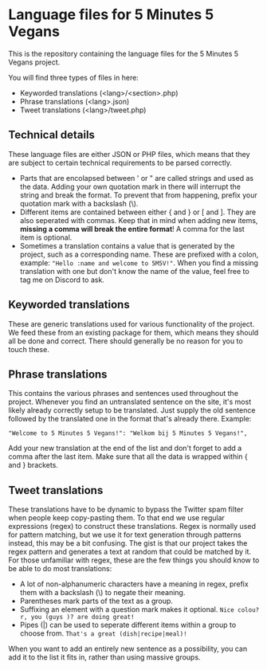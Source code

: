 # Language files for 5 Minutes 5 Vegans

This is the repository containing the language files for the 5 Minutes 5 Vegans project.

You will find three types of files in here:
 * Keyworded translations (\<lang\>/\<section\>.php)
 * Phrase translations (\<lang\>.json)
 * Tweet translations (\<lang\>/tweet.php)

## Technical details
These language files are either JSON or PHP files, which means that they are subject to certain technical requirements to be parsed correctly. 
 * Parts that are encolapsed between ' or " are called strings and used as the data. Adding your own quotation mark in there will interrupt the string and break the format. To prevent that from happening, prefix your quotation mark with a backslash (\\).
 * Different items are contained between either { and } or [ and ]. They are also seperated with commas. Keep that in mind when adding new items, **missing a comma will break the entire format**! A comma for the last item is optional.
 * Sometimes a translation contains a value that is generated by the project, such as a corresponding name. These are prefixed with a colon, example: `"Hello :name and welcome to 5M5V!"`. When you find a missing translation with one but don't know the name of the value, feel free to tag me on Discord to ask.

## Keyworded translations
These are generic translations used for various functionality of the project. We feed these from an existing package for them, which means they should all be done and correct. There should generally be no reason for you to touch these.
 
## Phrase translations
This contains the various phrases and sentences used throughout the project. Whenever you find an untranslated sentence on the site, it's most likely already correctly setup to be translated. Just supply the old sentence followed by the translated one in the format that's already there. Example:
```
"Welcome to 5 Minutes 5 Vegans!": "Welkom bij 5 Minutes 5 Vegans!",
```
Add your new translation at the end of the list and don't forget to add a comma after the last item. Make sure that all the data is wrapped within { and } brackets.

## Tweet translations
These translations have to be dynamic to bypass the Twitter spam filter when people keep copy-pasting them. To that end we use regular expressions (regex) to construct these translations. Regex is normally used for pattern matching, but we use it for text generation through patterns instead, this may be a bit confusing. The gist is that our project takes the regex pattern and generates a text at random that could be matched by it.
For those unfamiliar with regex, these are the few things you should know to be able to do most translations:
 * A lot of non-alphanumeric characters have a meaning in regex, prefix them with a backslash (\\) to negate their meaning.
 * Parentheses mark parts of the text as a group.
 * Suffixing an element with a question mark makes it optional. `Nice colou?r, you (guys )? are doing great!`
 * Pipes (|) can be used to seperate different items within a group to choose from. `That's a great (dish|recipe|meal)!`
 
 When you want to add an entirely new sentence as a possibility, you can add it to the list it fits in, rather than using massive groups.
